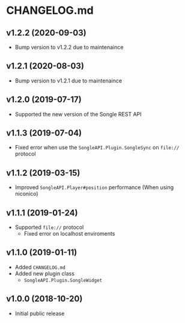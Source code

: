# CHANGELOG.md

## v1.2.2 (2020-09-03)

- Bump version to v1.2.2 due to maintenaince

## v1.2.1 (2020-08-03)

- Bump version to v1.2.1 due to maintenaince

## v1.2.0 (2019-07-17)

- Supported the new version of the Songle REST API

## v1.1.3 (2019-07-04)

- Fixed error when use the `SongleAPI.Plugin.SongleSync` on `file://` protocol

## v1.1.2 (2019-03-15)

- Improved `SongleAPI.Player#position` performance (When using niconico)

## v1.1.1 (2019-01-24)

- Supported `file://` protocol
  - Fixed error on localhost enviroments

## v1.1.0 (2019-01-11)

- Added `CHANGELOG.md`
- Added new plugin class
  - `SongleAPI.Plugin.SongleWidget`

## v1.0.0 (2018-10-20)

- Initial public release

